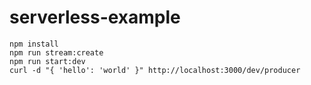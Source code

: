# serverless-example

```
npm install
npm run stream:create
npm run start:dev
curl -d "{ 'hello': 'world' }" http://localhost:3000/dev/producer
```
